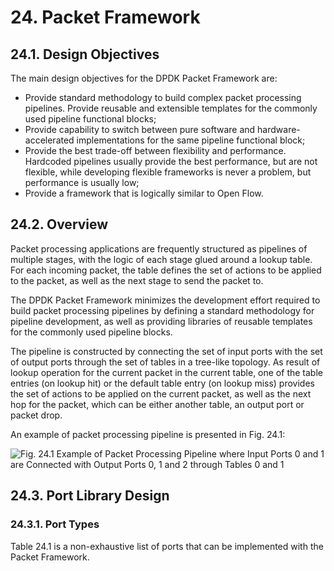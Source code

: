 # 24. Packet Framework

## 24.1. Design Objectives

The main design objectives for the DPDK Packet Framework are:

- Provide standard methodology to build complex packet processing pipelines. Provide reusable and extensible templates for the commonly used pipeline functional blocks;
- Provide capability to switch between pure software and hardware-accelerated implementations for the same pipeline functional block;
- Provide the best trade-off between flexibility and performance. Hardcoded pipelines usually provide the best performance, but are not flexible, while developing flexible frameworks is never a problem, but performance is usually low;
- Provide a framework that is logically similar to Open Flow.

## 24.2. Overview

Packet processing applications are frequently structured as pipelines of multiple stages, with the logic of each stage glued around a lookup table. For each incoming packet, the table defines the set of actions to be applied to the packet, as well as the next stage to send the packet to.

The DPDK Packet Framework minimizes the development effort required to build packet processing pipelines by defining a standard methodology for pipeline development, as well as providing libraries of reusable templates for the commonly used pipeline blocks.

The pipeline is constructed by connecting the set of input ports with the set of output ports through the set of tables in a tree-like topology. As result of lookup operation for the current packet in the current table, one of the table entries (on lookup hit) or the default table entry (on lookup miss) provides the set of actions to be applied on the current packet, as well as the next hop for the packet, which can be either another table, an output port or packet drop.

An example of packet processing pipeline is presented in Fig. 24.1:

![Fig. 24.1 Example of Packet Processing Pipeline where Input Ports 0 and 1 are Connected with Output Ports 0, 1 and 2 through Tables 0 and 1](http://dpdk.org/doc/guides/_images/figure32.png)


## 24.3. Port Library Design

### 24.3.1. Port Types

Table 24.1 is a non-exhaustive list of ports that can be implemented with the Packet Framework.
